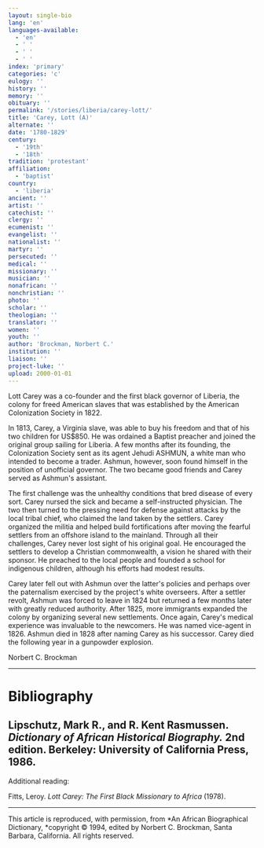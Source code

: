 ```yaml
---
layout: single-bio
lang: 'en'
languages-available:
  - 'en'
  - ' '
  - ' '
  - ' '
index: 'primary'
categories: 'c'
eulogy: ''
history: ''
memory: ''
obituary: ''
permalink: '/stories/liberia/carey-lott/'
title: 'Carey, Lott (A)'
alternate: ''
date: '1780-1829'
century:
  - '19th'
  - '18th'
tradition: 'protestant'
affiliation:
  - 'baptist'
country:
  - 'liberia'
ancient: ''
artist: ''
catechist: ''
clergy: ''
ecumenist: ''
evangelist: ''
nationalist: ''
martyr: ''
persecuted: ''
medical: ''
missionary: ''
musician: ''
nonafrican: ''
nonchristian: ''
photo: ''
scholar: ''
theologian: ''
translator: ''
women: ''
youth: ''
author: 'Brockman, Norbert C.'
institution: ''
liaison: ''
project-luke: ''
upload: 2000-01-01
---
```



Lott Carey was a co-founder and the first black governor of Liberia, the colony for freed American slaves that was established by the American Colonization Society in 1822.

In 1813, Carey, a Virginia slave, was able to buy his freedom and that of his two children for US$850. He was ordained a Baptist preacher and joined the original group sailing for Liberia. A few months after its founding, the Colonization Society sent as its agent Jehudi ASHMUN, a white man who intended to become a trader. Ashmun, however, soon found himself in the position of unofficial governor. The two became good friends and Carey served as Ashmun's assistant.

The first challenge was the unhealthy conditions that bred disease of every sort. Carey nursed the sick and became a self-instructed physician. The two then turned to the pressing need for defense against attacks by the local tribal chief, who claimed the land taken by the settlers. Carey organized the militia and helped build fortifications after moving the fearful settlers from an offshore island to the mainland. Through all their challenges, Carey never lost sight of his original goal. He encouraged the settlers to develop a Christian commonwealth, a vision he shared with their sponsor. He preached to the local people and founded a school for indigenous children, although his efforts had modest results.

Carey later fell out with Ashmun over the latter's policies and perhaps over the paternalism exercised by the project's white overseers. After a settler revolt, Ashmun was forced to leave in 1824 but returned a few months later with greatly reduced authority. After 1825, more immigrants expanded the colony by organizing several new settlements. Once again, Carey's medical experience was invaluable to the newcomers. He was named vice-agent in 1826. Ashmun died in 1828 after naming Carey as his successor. Carey died the following year in a gunpowder explosion.

Norbert C. Brockman

---

# Bibliography

Lipschutz, Mark R., and R. Kent Rasmussen.  *Dictionary of African Historical Biography.*  2nd edition.  Berkeley: University of California Press, 1986.
---

Additional reading:

Fitts, Leroy.  *Lott Carey: The First Black Missionary to Africa* (1978).

---

This article is reproduced, with permission, from *An African Biographical Dictionary, *copyright &copy; 1994, edited by Norbert C. Brockman, Santa Barbara, California. All rights reserved.